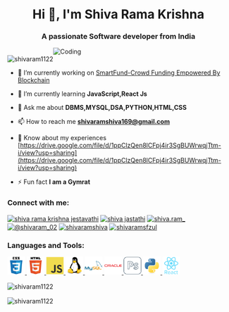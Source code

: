 
<h1 align="center">Hi 👋, I'm Shiva Rama Krishna</h1>
<h3 align="center">A passionate Software developer from India</h3>
<img align="right" alt="Coding" width="400" src="https://t4.ftcdn.net/jpg/01/35/92/85/360_F_135928597_xU5EzKq6vpOeXPX5vsbI48zfVVkSRlrF.jpg">

<p align="left"> <img src="https://komarev.com/ghpvc/?username=shivaram1122&label=Profile%20views&color=0e75b6&style=flat" alt="shivaram1122" /> </p>

- 🔭 I’m currently working on [SmartFund-Crowd Funding Empowered By Blockchain](https://docs.google.com/document/d/1sR2k5zg0FJfeII7MsL6n-YibH0ZYBYDZ/edit?usp=drive_link&ouid=106130050132018655509&rtpof=true&sd=true)

- 🌱 I’m currently learning **JavaScript,React Js**

- 💬 Ask me about **DBMS,MYSQL,DSA,PYTHON,HTML,CSS**

- 📫 How to reach me **shivaramshiva169@gmail.com**

- 📄 Know about my experiences [https://drive.google.com/file/d/1ppClzQen8lCFpj4ir3SgBUWrwqjTtm-i/view?usp=sharing](https://drive.google.com/file/d/1ppClzQen8lCFpj4ir3SgBUWrwqjTtm-i/view?usp=sharing)

- ⚡ Fun fact **I am a Gymrat**

<h3 align="left">Connect with me:</h3>
<p align="left">
<a href="https://linkedin.com/in/shiva rama krishna jestavathi" target="blank"><img align="center" src="https://raw.githubusercontent.com/rahuldkjain/github-profile-readme-generator/master/src/images/icons/Social/linked-in-alt.svg" alt="shiva rama krishna jestavathi" height="30" width="40" /></a>
<a href="https://fb.com/shiva jastathi" target="blank"><img align="center" src="https://raw.githubusercontent.com/rahuldkjain/github-profile-readme-generator/master/src/images/icons/Social/facebook.svg" alt="shiva jastathi" height="30" width="40" /></a>
<a href="https://instagram.com/shiva.ram_" target="blank"><img align="center" src="https://raw.githubusercontent.com/rahuldkjain/github-profile-readme-generator/master/src/images/icons/Social/instagram.svg" alt="shiva.ram_" height="30" width="40" /></a>
<a href="https://www.hackerrank.com/@shivaram_02" target="blank"><img align="center" src="https://raw.githubusercontent.com/rahuldkjain/github-profile-readme-generator/master/src/images/icons/Social/hackerrank.svg" alt="@shivaram_02" height="30" width="40" /></a>
<a href="https://www.leetcode.com/shivaramshiva" target="blank"><img align="center" src="https://raw.githubusercontent.com/rahuldkjain/github-profile-readme-generator/master/src/images/icons/Social/leet-code.svg" alt="shivaramshiva" height="30" width="40" /></a>
<a href="https://auth.geeksforgeeks.org/user/shivaramsfzul" target="blank"><img align="center" src="https://raw.githubusercontent.com/rahuldkjain/github-profile-readme-generator/master/src/images/icons/Social/geeks-for-geeks.svg" alt="shivaramsfzul" height="30" width="40" /></a>
</p>

<h3 align="left">Languages and Tools:</h3>
<p align="left"> <a href="https://www.w3schools.com/css/" target="_blank" rel="noreferrer"> <img src="https://raw.githubusercontent.com/devicons/devicon/master/icons/css3/css3-original-wordmark.svg" alt="css3" width="40" height="40"/> </a> <a href="https://www.w3.org/html/" target="_blank" rel="noreferrer"> <img src="https://raw.githubusercontent.com/devicons/devicon/master/icons/html5/html5-original-wordmark.svg" alt="html5" width="40" height="40"/> </a> <a href="https://developer.mozilla.org/en-US/docs/Web/JavaScript" target="_blank" rel="noreferrer"> <img src="https://raw.githubusercontent.com/devicons/devicon/master/icons/javascript/javascript-original.svg" alt="javascript" width="40" height="40"/> </a> <a href="https://www.linux.org/" target="_blank" rel="noreferrer"> <img src="https://raw.githubusercontent.com/devicons/devicon/master/icons/linux/linux-original.svg" alt="linux" width="40" height="40"/> </a> <a href="https://www.mysql.com/" target="_blank" rel="noreferrer"> <img src="https://raw.githubusercontent.com/devicons/devicon/master/icons/mysql/mysql-original-wordmark.svg" alt="mysql" width="40" height="40"/> </a> <a href="https://www.oracle.com/" target="_blank" rel="noreferrer"> <img src="https://raw.githubusercontent.com/devicons/devicon/master/icons/oracle/oracle-original.svg" alt="oracle" width="40" height="40"/> </a> <a href="https://www.photoshop.com/en" target="_blank" rel="noreferrer"> <img src="https://raw.githubusercontent.com/devicons/devicon/master/icons/photoshop/photoshop-line.svg" alt="photoshop" width="40" height="40"/> </a> <a href="https://www.python.org" target="_blank" rel="noreferrer"> <img src="https://raw.githubusercontent.com/devicons/devicon/master/icons/python/python-original.svg" alt="python" width="40" height="40"/> </a> <a href="https://reactjs.org/" target="_blank" rel="noreferrer"> <img src="https://raw.githubusercontent.com/devicons/devicon/master/icons/react/react-original-wordmark.svg" alt="react" width="40" height="40"/> </a> </p>

<p><img align="center" src="https://github-readme-stats.vercel.app/api/top-langs?username=shivaram1122&show_icons=true&locale=en&layout=compact" alt="shivaram1122" /></p>

<p><img align="center" src="https://github-readme-streak-stats.herokuapp.com/?user=shivaram1122&" alt="shivaram1122" /></p>
